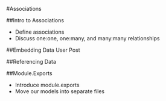 #Associations

##Intro to Associations
* Define associations
* Discuss one:one, one:many, and many:many relationships

##Embedding Data
User
Post

##Referencing Data

##Module.Exports
* Introduce module.exports
* Move our models into separate files
